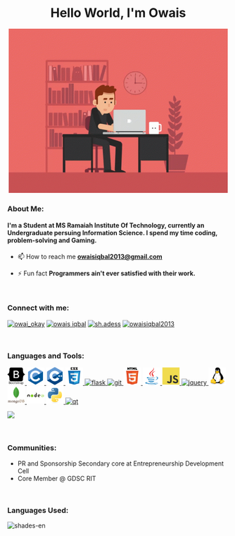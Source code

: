 <h1 align="center">Hello World, I'm Owais</h1>
<div align="center">
<img src="programmer.gif" alt="gif" />
 </div>

<h3><b>About Me:</b></h3>
<h4>I'm a Student at MS Ramaiah Institute Of Technology, currently an Undergraduate persuing Information Science. I spend my time coding, problem-solving and Gaming.</h4>

- 📫 How to reach me **owaisiqbal2013@gmail.com**

- ⚡ Fun fact **Programmers ain't ever satisfied with their work.**
<br>
<h3 align="left">Connect with me:</h3>
<p align="left">
<a href="https://twitter.com/owai_okay" target="blank"><img align="center" src="https://raw.githubusercontent.com/rahuldkjain/github-profile-readme-generator/master/src/images/icons/Social/twitter.svg" alt="owai_okay" height="30" width="40" /></a>
<a href="https://www.linkedin.com/in/owais-iqbal-3a3363225/" target="blank"><img align="center" src="https://raw.githubusercontent.com/rahuldkjain/github-profile-readme-generator/master/src/images/icons/Social/linked-in-alt.svg" alt="owais iqbal" height="30" width="40" /></a>
<a href="https://instagram.com/sh.adess" target="blank"><img align="center" src="https://raw.githubusercontent.com/rahuldkjain/github-profile-readme-generator/master/src/images/icons/Social/instagram.svg" alt="sh.adess" height="30" width="40" /></a>
<a href="https://www.hackerrank.com/owaisiqbal2013" target="blank"><img align="center" src="https://raw.githubusercontent.com/rahuldkjain/github-profile-readme-generator/master/src/images/icons/Social/hackerrank.svg" alt="owaisiqbal2013" height="30" width="40" /></a>
</p>
<br>
<h3 align="left">Languages and Tools:</h3>
<p align="left"> <a href="https://getbootstrap.com" target="_blank" rel="noreferrer"> <img src="https://raw.githubusercontent.com/devicons/devicon/master/icons/bootstrap/bootstrap-plain-wordmark.svg" alt="bootstrap" width="40" height="40"/> </a> <a href="https://www.cprogramming.com/" target="_blank" rel="noreferrer"> <img src="https://raw.githubusercontent.com/devicons/devicon/master/icons/c/c-original.svg" alt="c" width="40" height="40"/> </a> <a href="https://www.w3schools.com/cpp/" target="_blank" rel="noreferrer"> <img src="https://raw.githubusercontent.com/devicons/devicon/master/icons/cplusplus/cplusplus-original.svg" alt="cplusplus" width="40" height="40"/> </a> <a href="https://www.w3schools.com/css/" target="_blank" rel="noreferrer"> <img src="https://raw.githubusercontent.com/devicons/devicon/master/icons/css3/css3-original-wordmark.svg" alt="css3" width="40" height="40"/> </a> <a href="https://flask.palletsprojects.com/" target="_blank" rel="noreferrer"> <img src="https://www.vectorlogo.zone/logos/pocoo_flask/pocoo_flask-icon.svg" alt="flask" width="40" height="40"/> </a> <a href="https://git-scm.com/" target="_blank" rel="noreferrer"> <img src="https://www.vectorlogo.zone/logos/git-scm/git-scm-icon.svg" alt="git" width="40" height="40"/> </a> <a href="https://www.w3.org/html/" target="_blank" rel="noreferrer"> <img src="https://raw.githubusercontent.com/devicons/devicon/master/icons/html5/html5-original-wordmark.svg" alt="html5" width="40" height="40"/> </a> <a href="https://www.java.com" target="_blank" rel="noreferrer"> <img src="https://raw.githubusercontent.com/devicons/devicon/master/icons/java/java-original.svg" alt="java" width="40" height="40"/> </a> 
<a href="https://developer.mozilla.org/en-US/docs/Web/JavaScript" target="_blank" rel="noreferrer"> <img src="https://raw.githubusercontent.com/devicons/devicon/master/icons/javascript/javascript-original.svg" alt="javascript" width="40" height="40"/> </a> 
<a href="https://jquery.com/" target="_blank" rel="noreferrer"> <img src="https://icons-for-free.com/iconfiles/png/512/develop+framework+javascript+jquery+language+programming+icon-1320165728873801388.png" alt="jquery" width="40" height="40"/> </a>
<a href="https://www.linux.org/" target="_blank" rel="noreferrer"> <img src="https://raw.githubusercontent.com/devicons/devicon/master/icons/linux/linux-original.svg" alt="linux" width="40" height="40"/> </a> <a href="https://www.mongodb.com/" target="_blank" rel="noreferrer"> <img src="https://raw.githubusercontent.com/devicons/devicon/master/icons/mongodb/mongodb-original-wordmark.svg" alt="mongodb" width="40" height="40"/> </a> <a href="https://nodejs.org" target="_blank" rel="noreferrer"> <img src="https://raw.githubusercontent.com/devicons/devicon/master/icons/nodejs/nodejs-original-wordmark.svg" alt="nodejs" width="40" height="40"/> </a> <a href="https://www.python.org" target="_blank" rel="noreferrer"> <img src="https://raw.githubusercontent.com/devicons/devicon/master/icons/python/python-original.svg" alt="python" width="40" height="40"/> </a> <a href="https://www.qt.io/" target="_blank" rel="noreferrer"> <img src="https://upload.wikimedia.org/wikipedia/commons/0/0b/Qt_logo_2016.svg" alt="qt" width="40" height="40"/> </a> 

<a href="https://www.docker.com/" target="_blank" rel="noreferrer"><img src="https://skillicons.dev/icons?i=git,kubernetes,docker,c,vim" /></a> 
<a href="https://www.mongodb.com/" target="_blank" rel="noreferrer"></a> 
<a href="https://www.mongodb.com/" target="_blank" rel="noreferrer"></a> 
<a href="https://www.mongodb.com/" target="_blank" rel="noreferrer"></a> 
<a href="https://www.mongodb.com/" target="_blank" rel="noreferrer"></a> 
</p>
<br>
<h3>Communities:</h3>
<ul>
  <li>PR and Sponsorship Secondary core at Entrepreneurship Development Cell</li>
 <li>Core Member @ GDSC RIT</li>
</ul>
<br>
<h3> Languages Used: </h3>
<p><img src="https://github-readme-stats.vercel.app/api/top-langs?username=shades-en&show_icons=true&locale=en&layout=compact" alt="shades-en" /></p>
